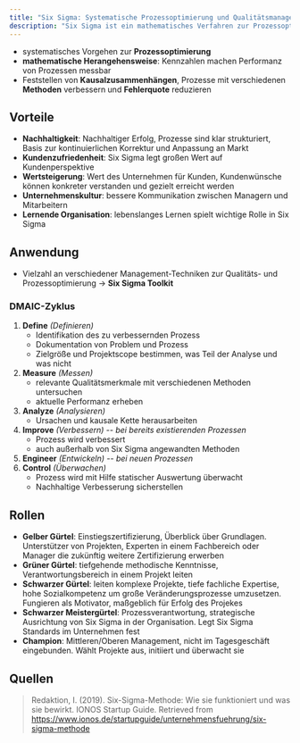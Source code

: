```yaml
---
title: "Six Sigma: Systematische Prozessoptimierung und Qualitätsmanagement"
description: "Six Sigma ist ein mathematisches Verfahren zur Prozessoptimierung, das Fehlerquoten reduziert und Kundenzufriedenheit steigert. Es verwendet den DMAIC-Zyklus und Rollen wie Green Belt und Black Belt für nachhaltige Verbesserungen."
---
```


- systematisches Vorgehen zur **Prozessoptimierung**
- **mathematische Herangehensweise**: Kennzahlen machen Performanz von Prozessen messbar 
- Feststellen von **Kausalzusammenhängen**, Prozesse mit verschiedenen **Methoden** verbessern und **Fehlerquote** reduzieren

## Vorteile
- **Nachhaltigkeit**: Nachhaltiger Erfolg, Prozesse sind klar strukturiert, Basis zur kontinuierlichen Korrektur und Anpassung an Markt
- **Kundenzufriedenheit**: Six Sigma legt großen Wert auf Kundenperspektive
- **Wertsteigerung**: Wert des Unternehmen für Kunden, Kundenwünsche können konkreter verstanden und gezielt erreicht werden
- **Unternehmenskultur**: bessere Kommunikation zwischen Managern und Mitarbeitern
- **Lernende Organisation**: lebenslanges Lernen spielt wichtige Rolle in Six Sigma

## Anwendung
- Vielzahl an verschiedener Management-Techniken zur Qualitäts- und Prozessoptimierung -> **Six Sigma Toolkit**

### DMAIC-Zyklus
1. **Define** *(Definieren)*
	- Identifikation des zu verbessernden Prozess
	- Dokumentation von Problem und Prozess
	- Zielgröße und Projektscope bestimmen, was Teil der Analyse und was nicht
2. **Measure** *(Messen)*
	- relevante Qualitätsmerkmale mit verschiedenen Methoden untersuchen
	- aktuelle Performanz erheben
3. **Analyze** *(Analysieren)*
	- Ursachen und kausale Kette herausarbeiten
4. **Improve** *(Verbessern) -- bei bereits existierenden Prozessen*
	- Prozess wird verbessert
	- auch außerhalb von Six Sigma angewandten Methoden
4. **Engineer** *(Entwickeln) -- bei neuen Prozessen* 
5. **Control** *(Überwachen)*
	- Prozess wird mit Hilfe statischer Auswertung überwacht
	- Nachhaltige Verbesserung sicherstellen

## Rollen
- **Gelber Gürtel**: Einstiegszertifizierung, Überblick über Grundlagen. Unterstützer von Projekten, Experten in einem Fachbereich oder Manager die zukünftig weitere Zertifizierung erwerben
- **Grüner Gürtel**: tiefgehende methodische Kenntnisse, Verantwortungsbereich in einem Projekt leiten
- **Schwarzer Gürtel**: leiten komplexe Projekte, tiefe fachliche Expertise, hohe Sozialkompetenz um große Veränderungsprozesse umzusetzen. Fungieren als Motivator, maßgeblich für Erfolg des Projekes
- **Schwarzer Meistergürtel**: Prozessverantwortung, strategische Ausrichtung von Six Sigma in der Organisation. Legt Six Sigma Standards im Unternehmen fest
- **Champion**: Mittleren/Oberen Management, nicht im Tagesgeschäft eingebunden. Wählt Projekte aus, initiiert und überwacht sie

## Quellen
> Redaktion, I. (2019). Six-Sigma-Methode: Wie sie funktioniert und was sie bewirkt. IONOS Startup Guide. Retrieved from https://www.ionos.de/startupguide/unternehmensfuehrung/six-sigma-methode